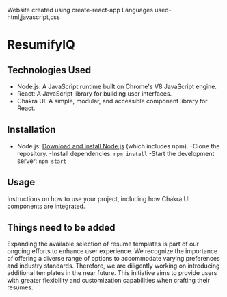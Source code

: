 Website created using create-react-app
Languages used- html,javascript,css

# ResumifyIQ

## Technologies Used

- Node.js: A JavaScript runtime built on Chrome's V8 JavaScript engine.
- React: A JavaScript library for building user interfaces.
- Chakra UI: A simple, modular, and accessible component library for React.


## Installation
- Node.js: [Download and install Node.js](https://nodejs.org/) (which includes npm).
-Clone the repository.
-Install dependencies: `npm install`
-Start the development server: `npm start`

## Usage

Instructions on how to use your project, including how Chakra UI components are integrated.


## Things need to be added

Expanding the available selection of resume templates is part of our ongoing efforts to enhance user experience. We recognize the importance of offering a diverse range of options to accommodate varying preferences and industry standards. Therefore, we are diligently working on introducing additional templates in the near future. This initiative aims to provide users with greater flexibility and customization capabilities when crafting their resumes.





